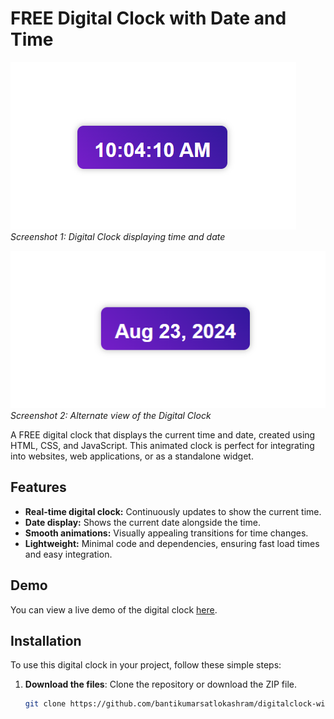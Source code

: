 # FREE Digital Clock with Date and Time

![Digital Clock Screenshot 1](Screenshot1.png)
*Screenshot 1: Digital Clock displaying time and date*

![Digital Clock Screenshot 2](Screenshot2.png)
*Screenshot 2: Alternate view of the Digital Clock*

A FREE digital clock that displays the current time and date, created using HTML, CSS, and JavaScript. This animated clock is perfect for integrating into websites, web applications, or as a standalone widget.

## Features

- **Real-time digital clock:** Continuously updates to show the current time.
- **Date display:** Shows the current date alongside the time.
- **Smooth animations:** Visually appealing transitions for time changes.
- **Lightweight:** Minimal code and dependencies, ensuring fast load times and easy integration.

## Demo

You can view a live demo of the digital clock [here](https://claude.site/artifacts/83f87e0a-c0ce-43d0-bc36-b46218b1dc9b).

## Installation

To use this digital clock in your project, follow these simple steps:

1. **Download the files**: Clone the repository or download the ZIP file.

   ```bash
   git clone https://github.com/bantikumarsatlokashram/digitalclock-with-date-animated.git
